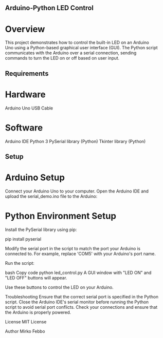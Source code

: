 ## Arduino-Python LED Control
# Overview
This project demonstrates how to control the built-in LED on an Arduino Uno using a Python-based graphical user interface (GUI). The Python script communicates with the Arduino over a serial connection, sending commands to turn the LED on or off based on user input.

## Requirements
# Hardware
Arduino Uno
USB Cable 

# Software
Arduino IDE
Python 3
PySerial library (Python)
Tkinter library (Python)

## Setup
# Arduino Setup
Connect your Arduino Uno to your computer.
Open the Arduino IDE and upload the serial_demo.ino file to the Arduino:

# Python Environment Setup

Install the PySerial library using pip:

pip install pyserial

Modify the serial port in the script to match the port your Arduino is connected to. For example, replace 'COM5' with your Arduino's port name.

Run the script:

bash
Copy code
python led_control.py
A GUI window with "LED ON" and "LED OFF" buttons will appear.

Use these buttons to control the LED on your Arduino.

Troubleshooting
Ensure that the correct serial port is specified in the Python script.
Close the Arduino IDE's serial monitor before running the Python script to avoid serial port conflicts.
Check your connections and ensure that the Arduino is properly powered.

License
MIT License

Author
Mirko Febbo

